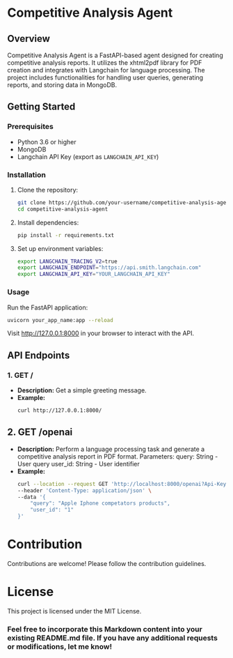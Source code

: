 # Competitive Analysis Agent

## Overview

Competitive Analysis Agent is a FastAPI-based agent designed for creating competitive analysis reports. It utilizes the xhtml2pdf library for PDF creation and integrates with Langchain for language processing. The project includes functionalities for handling user queries, generating reports, and storing data in MongoDB.

## Getting Started

### Prerequisites

- Python 3.6 or higher
- MongoDB
- Langchain API Key (export as `LANGCHAIN_API_KEY`)

### Installation

1. Clone the repository:

    ```bash
    git clone https://github.com/your-username/competitive-analysis-agent.git
    cd competitive-analysis-agent
    ```

2. Install dependencies:

    ```bash
    pip install -r requirements.txt
    ```

3. Set up environment variables:

    ```bash
    export LANGCHAIN_TRACING_V2=true
    export LANGCHAIN_ENDPOINT="https://api.smith.langchain.com"
    export LANGCHAIN_API_KEY="YOUR_LANGCHAIN_API_KEY"
    ```

### Usage

Run the FastAPI application:
```bash
uvicorn your_app_name:app --reload
```
Visit http://127.0.0.1:8000 in your browser to interact with the API.

## API Endpoints

### 1. GET /

- **Description:** Get a simple greeting message.
- **Example:**
    ```bash
    curl http://127.0.0.1:8000/
    ```

## 2. GET /openai
- **Description:** Perform a language processing task and generate a competitive analysis report in PDF format.
Parameters:
query: String - User query
user_id: String - User identifier
- **Example:**
    ```bash
    curl --location --request GET 'http://localhost:8000/openai?Api-Key=<Your-api-key>' \
    --header 'Content-Type: application/json' \
    --data '{
        "query": "Apple Iphone competators products",
        "user_id": "1"
    }'
    ```

# Contribution
Contributions are welcome! Please follow the contribution guidelines.

# License
This project is licensed under the MIT License.


### Feel free to incorporate this Markdown content into your existing README.md file. If you have any additional requests or modifications, let me know!
